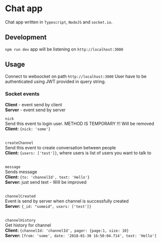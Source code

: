 # Chat app
Chat app written in `Typescript`, `NodeJS` and `socket.io`.

## Development
`npm run dev` app will be listening on `http://localhost:3000`

## Usage
Connect to websocket on path `http://localhost:3000`
User have to be authenticated using JWT provided in query string.

### Socket events
**Client** - event send by client    
**Server** - event send by server    

`nick` <br/>
Send this event to login user. METHOD IS TEMPORARY !!! Will be removed<br/>
**Client:** `{nick: 'some'}`<br/> <br/>

`createChannel`<br/>
Send this event to create conversation between people <br/>
**Client:** `{users: ['test']}`, where users is list of users you want to talk to <br/><br/>

`message` <br/>
Sends message <br/>
**Client:**  `{to: 'channelId', text: 'Hello'}` <br/>
**Server:** just send text - Will be improved <br/><br/>

`channelCreated` <br/>
Event is send by server when channel is successfully created <br/>
**Server:** `{_id: "someid", users: ['test']}` <br/><br/>

`channelHistory` <br/>
Get history for channel <br/>
**Client:** `{channelId: 'channelId', pager: {page:1, size: 10}` <br/>
**Server:** `[from: 'some', date: '2018-01-30 16:50:04.714', text: 'Hello']`
